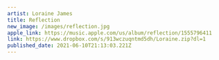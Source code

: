 ```yaml
---
artist: Loraine James
title: Reflection
new_image: /images/reflection.jpg
apple_link: https://music.apple.com/us/album/reflection/1555796411
link: https://www.dropbox.com/s/913wczuqntmd5dh/Loraine.zip?dl=1
published_date: 2021-06-10T21:13:03.221Z
---
```

